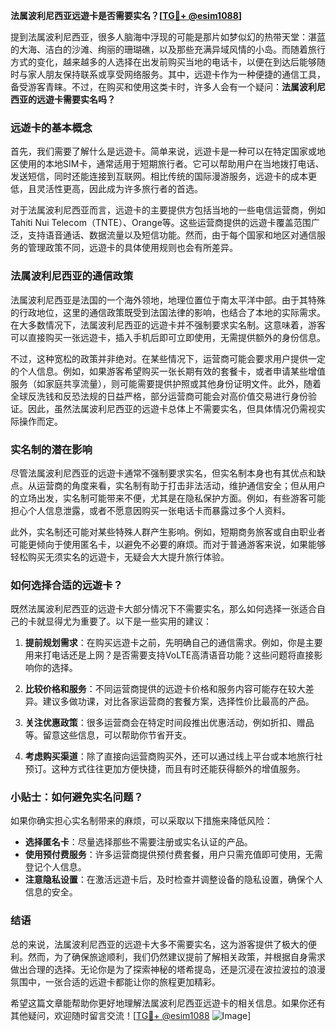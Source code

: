 **法属波利尼西亚远遊卡是否需要实名？[[TG💪+ @esim1088](https://t.me/s/esim1088)]**

提到法属波利尼西亚，很多人脑海中浮现的可能是那片如梦似幻的热带天堂：湛蓝的大海、洁白的沙滩、绚丽的珊瑚礁，以及那些充满异域风情的小岛。而随着旅行方式的变化，越来越多的人选择在出发前购买当地的电话卡，以便在到达后能够随时与家人朋友保持联系或享受网络服务。其中，远遊卡作为一种便捷的通信工具，备受游客青睐。不过，在购买和使用这类卡时，许多人会有一个疑问：**法属波利尼西亚的远遊卡需要实名吗？**

### 远遊卡的基本概念

首先，我们需要了解什么是远遊卡。简单来说，远遊卡是一种可以在特定国家或地区使用的本地SIM卡，通常适用于短期旅行者。它可以帮助用户在当地拨打电话、发送短信，同时还能连接到互联网。相比传统的国际漫游服务，远遊卡的成本更低，且灵活性更高，因此成为许多旅行者的首选。

对于法属波利尼西亚而言，远遊卡的主要提供方包括当地的一些电信运营商，例如Tahiti Nui Telecom（TNTE）、Orange等。这些运营商提供的远遊卡覆盖范围广泛，支持语音通话、数据流量以及短信功能。然而，由于每个国家和地区对通信服务的管理政策不同，远遊卡的具体使用规则也会有所差异。

### 法属波利尼西亚的通信政策

法属波利尼西亚是法国的一个海外领地，地理位置位于南太平洋中部。由于其特殊的行政地位，这里的通信政策既受到法国法律的影响，也结合了本地的实际需求。在大多数情况下，法属波利尼西亚的远遊卡并不强制要求实名制。这意味着，游客可以直接购买一张远遊卡，插入手机后即可立即使用，无需提供额外的身份信息。

不过，这种宽松的政策并非绝对。在某些情况下，运营商可能会要求用户提供一定的个人信息。例如，如果游客希望购买一张长期有效的套餐卡，或者申请某些增值服务（如家庭共享流量），则可能需要提供护照或其他身份证明文件。此外，随着全球反洗钱和反恐法规的日益严格，部分运营商可能会对高价值交易进行身份验证。因此，虽然法属波利尼西亚的远遊卡总体上不需要实名，但具体情况仍需视实际操作而定。

### 实名制的潜在影响

尽管法属波利尼西亚的远遊卡通常不强制要求实名，但实名制本身也有其优点和缺点。从运营商的角度来看，实名制有助于打击非法活动，维护通信安全；但从用户的立场出发，实名制可能带来不便，尤其是在隐私保护方面。例如，有些游客可能担心个人信息泄露，或者不愿意因购买一张电话卡而暴露过多个人资料。

此外，实名制还可能对某些特殊人群产生影响。例如，短期商务旅客或自由职业者可能更倾向于使用匿名卡，以避免不必要的麻烦。而对于普通游客来说，如果能够轻松购买无须实名的远遊卡，无疑会大大提升旅行体验。

### 如何选择合适的远遊卡？

既然法属波利尼西亚的远遊卡大部分情况下不需要实名，那么如何选择一张适合自己的卡就显得尤为重要了。以下是一些实用的建议：

1. **提前规划需求**：在购买远遊卡之前，先明确自己的通信需求。例如，你是主要用来打电话还是上网？是否需要支持VoLTE高清语音功能？这些问题将直接影响你的选择。
   
2. **比较价格和服务**：不同运营商提供的远遊卡价格和服务内容可能存在较大差异。建议多做功课，对比各家运营商的套餐方案，选择性价比最高的产品。

3. **关注优惠政策**：很多运营商会在特定时间段推出优惠活动，例如折扣、赠品等。留意这些信息，可以帮助你节省开支。

4. **考虑购买渠道**：除了直接向运营商购买外，还可以通过线上平台或本地旅行社预订。这种方式往往更加方便快捷，而且有时还能获得额外的增值服务。

### 小贴士：如何避免实名问题？

如果你确实担心实名制带来的麻烦，可以采取以下措施来降低风险：

- **选择匿名卡**：尽量选择那些不需要注册或实名认证的产品。
- **使用预付费服务**：许多运营商提供预付费套餐，用户只需充值即可使用，无需登记个人信息。
- **注意隐私设置**：在激活远遊卡后，及时检查并调整设备的隐私设置，确保个人信息的安全。

### 结语

总的来说，法属波利尼西亚的远遊卡大多不需要实名，这为游客提供了极大的便利。然而，为了确保旅途顺利，我们仍然建议提前了解相关政策，并根据自身需求做出合理的选择。无论你是为了探索神秘的塔希提岛，还是沉浸在波拉波拉的浪漫氛围中，一张合适的远遊卡都能让你的旅程更加精彩。

希望这篇文章能帮助你更好地理解法属波利尼西亚远遊卡的相关信息。如果你还有其他疑问，欢迎随时留言交流！[[TG💪+ @esim1088](https://t.me/s/esim1088) ![Image](https://i.postimg.cc/4NQfJmqS/Snipaste-2025-05-13-00-14-12.png)]